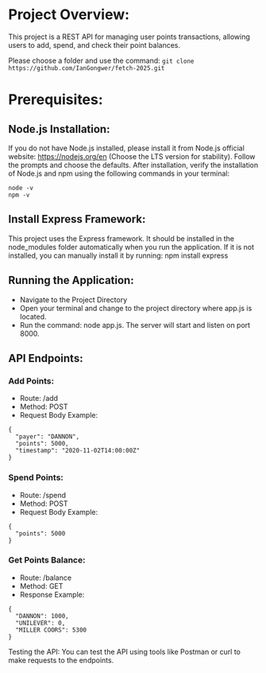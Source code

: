 # Project Overview:
This project is a REST API for managing user points transactions, allowing users to add, spend, and check their point balances.

Please choose a folder and use the command: ```git clone https://github.com/IanGongwer/fetch-2025.git```
# Prerequisites:
## Node.js Installation:
If you do not have Node.js installed, please install it from Node.js official website: https://nodejs.org/en (Choose the LTS version for stability). Follow the prompts and choose the defaults.
After installation, verify the installation of Node.js and npm using the following commands in your terminal:
```
node -v
npm -v
```

## Install Express Framework:
This project uses the Express framework. It should be installed in the node_modules folder automatically when you run the application. If it is not installed, you can manually install it by running:
npm install express

## Running the Application:
- Navigate to the Project Directory
- Open your terminal and change to the project directory where app.js is located.
- Run the command: node app.js. The server will start and listen on port 8000.

## API Endpoints:
### Add Points:
- Route: /add
- Method: POST
- Request Body Example:
```
{
  "payer": "DANNON",
  "points": 5000,
  "timestamp": "2020-11-02T14:00:00Z"
}
```

### Spend Points:
- Route: /spend
- Method: POST
- Request Body Example:
```
{
  "points": 5000
}
```

### Get Points Balance:
- Route: /balance
- Method: GET
- Response Example:
```
{
  "DANNON": 1000,
  "UNILEVER": 0,
  "MILLER COORS": 5300
}
```

Testing the API: You can test the API using tools like Postman or curl to make requests to the endpoints.